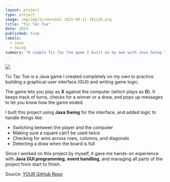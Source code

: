 ```yaml
---
layout: project
type: project
image: img/img/Screenshot 2025-09-11 191126.png
title: "Tic Tac Toe"
date: 2024
published: true
labels:
  - Java
  - Swing
summary: "A simple Tic Tac Toe game I built on my own with Java Swing that lets you play against the computer."
---
```


<img class="img-fluid" src="../img/tictactoe/tictactoe-screenshot.png">

Tic Tac Toe is a Java game I created completely on my own to practice building a graphical user interface (GUI) and writing game logic.  

The game lets you play as **X** against the computer (which plays as **O**). It keeps track of turns, checks for a winner or a draw, and pops up messages to let you know how the game ended.  

I built this project using **Java Swing** for the interface, and added logic to handle things like:
- Switching between the player and the computer  
- Making sure a square can’t be used twice  
- Checking for wins across rows, columns, and diagonals  
- Detecting a draw when the board is full  

Since I worked on this project by myself, it gave me hands-on experience with **Java GUI programming**, **event handling**, and managing all parts of the project from start to finish.  

Source: <a href="https://github.com/YOUR-USERNAME/tictactoe">YOUR GitHub Repo</a>
